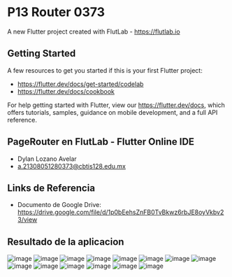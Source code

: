 # P13 Router 0373

A new Flutter project created with FlutLab - https://flutlab.io

## Getting Started

A few resources to get you started if this is your first Flutter project:

- https://flutter.dev/docs/get-started/codelab
- https://flutter.dev/docs/cookbook

For help getting started with Flutter, view our
https://flutter.dev/docs, which offers tutorials,
samples, guidance on mobile development, and a full API reference.

## PageRouter en FlutLab - Flutter Online IDE
- Dylan Lozano Avelar
- a.21308051280373@cbtis128.edu.mx

## Links de Referencia
- Documento de Google Drive: https://drive.google.com/file/d/1p0bEehsZnFB0TvBkwz6rbJE8oyVkbv23/view

## Resultado de la aplicacion
![image](https://github.com/DylanLozanoAvelar/U2-A2-Lozano0373/assets/143743272/6a54af3c-fc50-4e93-adc8-6cd82bc1c0eb)
![image](https://github.com/DylanLozanoAvelar/U2-A2-Lozano0373/assets/143743272/f039bdd2-cbf1-41aa-903d-67b8af93dbfb)
![image](https://github.com/DylanLozanoAvelar/U2-A2-Lozano0373/assets/143743272/fd3c89c3-57a9-4236-a1ac-bf441e87baf9)
![image](https://github.com/DylanLozanoAvelar/U2-A2-Lozano0373/assets/143743272/0911c014-a10b-4108-9b63-800507ee0d8a)
![image](https://github.com/DylanLozanoAvelar/U2-A2-Lozano0373/assets/143743272/5aa09245-e784-4a66-b4c9-c1711f8f7da4)
![image](https://github.com/DylanLozanoAvelar/U2-A2-Lozano0373/assets/143743272/4e7121f0-219a-4036-840d-0d4178379e96)
![image](https://github.com/DylanLozanoAvelar/U2-A2-Lozano0373/assets/143743272/4314c07f-9344-4f6c-aa0c-e9aadc0e314b)
![image](https://github.com/DylanLozanoAvelar/U2-A2-Lozano0373/assets/143743272/462cfc3b-52ee-4e30-a390-c8c6939e34fc)
![image](https://github.com/DylanLozanoAvelar/U2-A2-Lozano0373/assets/143743272/963a0747-8a19-45eb-b468-67f0db6512be)
![image](https://github.com/DylanLozanoAvelar/U2-A2-Lozano0373/assets/143743272/4979a667-fcb6-4cf9-973d-43004fb3ce58)
![image](https://github.com/DylanLozanoAvelar/U2-A2-Lozano0373/assets/143743272/f42dc2a2-bac3-4974-a91f-8154511c2797)
![image](https://github.com/DylanLozanoAvelar/U2-A2-Lozano0373/assets/143743272/2628557e-a31f-4b8e-8152-8ebce7726962)
![image](https://github.com/DylanLozanoAvelar/U2-A2-Lozano0373/assets/143743272/0c657fb4-e8f4-45c4-97e8-08f380a34792)
![image](https://github.com/DylanLozanoAvelar/U2-A2-Lozano0373/assets/143743272/2583183b-5ac2-43bf-84ba-1b75594627d2)




